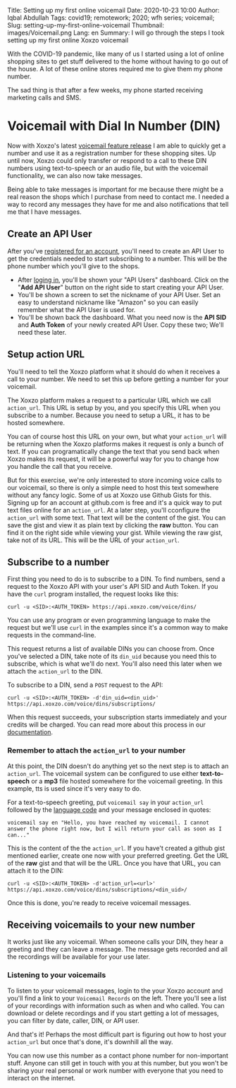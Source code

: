 Title: Setting up my first online voicemail
Date: 2020-10-23 10:00
Author: Iqbal Abdullah
Tags: covid19; remotework; 2020; wfh series; voicemail;
Slug: setting-up-my-first-online-voicemail
Thumbnail: images/Voicemail.png
Lang: en
Summary: I will go through the steps I took setting up my first online Xoxzo voicemail

With the COVID-19 pandemic, like many of us I started using a lot of online
shopping sites to get stuff delivered to the home without having to go out of
the house. A lot of these online stores required me to give them my phone
number.

The sad thing is that after a few weeks, my phone started receiving marketing calls and
SMS.

# Voicemail with Dial In Number (DIN)

Now with Xoxzo's latest [voicemail feature release]({filename}/Announcements/2020-10-20-voicemail-release-en.md)
I am able to quickly get a number and use it as a registration number for these
shopping sites. Up until now, Xoxzo could only transfer or respond to a call to
these DIN numbers using text-to-speech or an audio file, but with the voicemail
functionality, we can also now take messages.

Being able to take messages is important for me because there might be a real
reason the shops which I purchase from need to contact me. I needed a way to record
any messages they have for me and also notifications that tell me that I have
messages.

## Create an API User

After you've [registered for an account](https://www.xoxzo.com/en/accounts/signup/), you'll need
to create an API User to get the credentials needed to start subscribing to a number. This will be the
phone number which you'll give to the shops.

- After [loging in](https://www.xoxzo.com/en/accounts/login/), you'll be shown your "API Users" dashboard. Click on
  the "**Add API User**" button on the right side to start creating your API User.
- You'll be shown a screen to set the nickname of your API User. Set an easy to
  understand nickname like "Amazon" so you can easily remember what the API User is used for.
- You'll be shown back the dashboard. What you need now is the **API SID** and **Auth Token** of your newly
  created API User. Copy these two; We'll need these later.

## Setup action URL

You'll need to tell the Xoxzo platform what it should do when it receives a call
to your number. We need to set this up before getting a number for your
voicemail.

The Xoxzo platform makes a request to a particular URL which we call
`action_url`. This URL is setup by you, and you specify this URL when you
subscribe to a number. Because you need to setup a URL, it has to be hosted
somewhere.

You can of course host this URL on your own, but what your `action_url` will be
returning when the Xoxzo platforms makes it request is only a bunch of text. If
you can programatically change the text that you send back when Xoxzo makes its
request, it will be a powerful way for you to change how you handle the call that you
receive.

But for this exercise, we're only interested to store incoming voice calls to
our voicemail, so there is only a simple need to host this text somewhere
without any fancy logic. Some of us at Xoxzo use Github Gists for this. Signing up
for an account at github.com is free and it's a quick way to put text files online
for an `action_url`. At a later step, you'll cconfigure the `action_url` with some text.
That text will be the content of the gist. You can save the gist and view it as plain text
by clicking the **raw** button. You can find it on the right side while viewing your gist.
While viewing the raw gist, take not of its URL. This will be the URL of your `action_url`.

## Subscribe to a number

First thing you need to do is to subscribe to a DIN. To find numbers, send a
request to the Xoxzo API with your user's API SID and Auth Token. If you have the
`curl` program installed, the request looks like this:

```
curl -u <SID>:<AUTH_TOKEN> https://api.xoxzo.com/voice/dins/
```

You can use any program or even programming language to make the request but we'll use
`curl` in the examples since it's a common way to make requests in the command-line.

This request returns a list of available DINs you can choose from.
Once you've selected a DIN, take note of its `din_uid` because you need this to subscribe,
which is what we'll do next. You'll also need this later when we attach the `action_url` to the DIN.

To subscribe to a DIN, send a `POST` request to the API:

```
curl -u <SID>:<AUTH_TOKEN> -d'din_uid=<din_uid>' https://api.xoxzo.com/voice/dins/subscriptions/
```

When this request succeeds, your subscription starts immediately and your credits will be charged.
You can read more about this process in our [documentation](https://docs.xoxzo.com/en/din.html#finding-a-dial-in-number-via-api).

### Remember to attach the `action_url` to your number

At this point, the DIN doesn't do anything yet so the next step is to attach an `action_url`.
The voicemail system can be configured to use either **text-to-speech** or a **mp3** file hosted
somewhere for the voicemail greeting. In this example, tts is used since it's very easy to do.

For a text-to-speech greeting, put `voicemail say` in your `action_url` followed by
the [language code](https://docs.xoxzo.com/en/utilsapi.html#tts-lang-label) and your message enclosed in quotes:

```
voicemail say en "Hello, you have reached my voicemail. I cannot answer the phone right now, but I will return your call as soon as I can..."
```

This is the content of the the `action_url`. If you have't created a github gist mentioned earlier,
create one now with your preferred greeting. Get the URL of the **raw** gist and that will be the URL.
Once you have that URL, you can attach it to the DIN:

```
curl -u <SID>:<AUTH_TOKEN> -d'action_url=<url>' https://api.xoxzo.com/voice/dins/subscriptions/<din_uid>/
```
 
Once this is done, you're ready to receive voicemail messages.

## Receiving voicemails to your new number

It works just like any voicemail. When someone calls your DIN, they hear a greeting and they
can leave a message. The message gets recorded and all the recordings will be available for your use later.

### Listening to your voicemails

To listen to your voicemail messages, login to the your Xoxzo account and you'll find a link to your 
`Voicemail Records` on the left. There you'll see a list of your recordings with information such as when and who called.
You can download or delete recordings and if you start getting a lot of messages, you can filter by date, caller, DIN, or API user.


And that's it! Perhaps the most difficult part is figuring out how to host your
`action_url` but once that's done, it's downhill all the way.

You can now use this number as a contact phone number for non-important stuff.
Anyone can still get in touch with you at this number, but you won't be sharing
your real personal or work number with everyone that you need to interact on the
internet.



